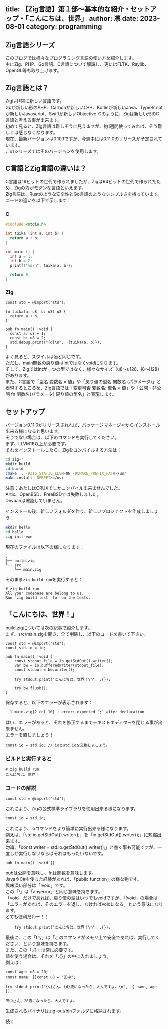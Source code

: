 title: 【Zig言語】第１部～基本的な紹介・セットアップ・「こんにちは、世界」
author: 凛
date: 2023-08-01
category: programming
----
## Zig言語シリーズ
このブログでは様々なプログラミング言語の使い方を紹介します。\
主にZig、PHP、Go言語、C言語について解説し、更にはFLTK、Raylib、OpenGL等も取り上げます。

## Zig言語とは？
Zigは非常に新しい言語です。\
Goが新しい形のPHP、Carbonが新しいC++、Kotlinが新しいJava、TypeScriptが新しいJavascript、Swiftが新しいObjective-Cのように、Zigは新しい形のC言語と考える事が出来ます。\
初めて見ると、Zig言語は難しそうに見えますが、約1週間使ってみれば、そう難しくは感じなくなります。\
現在、最新バージョンは0.10.1ですが、今週中には0.11.0のリリースが予定されています。\
このシリーズではそのバージョンを使用します。

## C言語とZig言語の違いは？
C言語は16ビットの世代で作られましたが、Zigは64ビットの世代で作られたため、Zigの方がモダンな言語といえます。\
Zig言語は、Rustのような安全性とGo言語のようなシンプルさを持っています。\
コードの違いを以下で示します：

### C
```c
#include <stdio.h>

int tuika (int a, int b) {
  return a + b;
}

int main () {
  int a = 1;
  int b = 2;
  printf("%d\n", tuika(a, b));

  return 0;
}
```

### Zig
```zig
const std = @import("std");

fn tuika(a: u8, b: u8) u8 {
  return a + b;
}

pub fn main() !void {
  const a: u8 = 1;
  const b: u8 = 2;
  std.debug.print("{d}\n", .{tuika(a, b)});
}
```

よく見ると、スタイルは殆ど同じです。\
ただし、main関数の戻り値はintではなくvoidになります。\
そして、Zigではintが一つの型ではなく、様々なサイズ（u8～u128、i8～i128）があります。\
また、C言語で「型名 変数名 = 値」や「戻り値の型名 関数名 (パラメータ)」と表現するところを、Zig言語では「変更可否 変数名: 型名 = 値」や「公開・非公開 fn 関数名(パラメータ) 戻り値の型名」と表現します。

## セットアップ
バージョン0.11.0がリリースされれば、パッケージマネージャからインストール出来る様になると思います。\
そうでない場合は、以下のコマンドを実行してください。\
まず、LLVM16以上が必要です。\
それをインストールしたら、Zigをコンパイルする方法は：

```sh
cd zig-*
mkdir build
cd build
cmake .. -DZIG_STATIC_LLVM=ON -DCMAKE_PREFIX_PATH=/usr
make install -DPREFIX=/usr
```

注意：あたしはCRUXでしかコンパイル出来ませんでした。\
Artix、OpenBSD、FreeBSDでは失敗しました。\
Devuanは確認していません。

インストール後、新しいフォルダを作り、新しいプロジェクトを作成しましょう：

```sh
mkdir hello
cd hello
zig init-exe
```

現在のファイルは以下の様になります：

```
.
├── build.zig
└── src
    └── main.zig
```

そのまま`zig build run`を実行すると：

```
# zig build run
All your codebase are belong to us.
Run `zig build test` to run the tests.
```

## 「こんにちは、世界！」
build.zigについては次の記事で紹介します。\
まず、src/main.zigを開き、全て削除し、以下のコードを書いて下さい。

```zig
const std = @import("std");
const std.io = io;

pub fn main() !void {
    const stdout_file = io.getStdOut().writer();
    var bw = io.bufferedWriter(stdout_file);
    const stdout = bw.writer();

    try stdout.print("こんにちは、世界！\n", .{});

    try bw.flush();
}
```

保存すると、以下のエラーが表示されます：

```
  1 main.zig|2 col 10| : error: expected ';' after declaration
```

はい、エラーがあると、それを修正するまでテキストエディターを閉じる事が出来ません。\
エラーを直しましょう！

```zig
const io = std.io; // ioとstd.ioを交換しましょう。
```

### ビルドと実行すると

```
# zig build run
こんにちは、世界！
```

### コードの解説

```zig
const std = @import("std");
```

これにより、Zigの公式標準ライブラリを使用出来る様になります。

```zig
const io = std.io;
```

これにより、ioコマンドをより簡単に実行出来る様になります。\
例えば、「std.io.getStdOut().writer();」を「io.getStdOut().writer();」に短縮出来ます。\
勿論、「const writer = std.io.getStdOut().writer();」と書く事も可能ですが、一度しか実行しないならばそれはもったいないです。

```zig
pub fn main() !void {}
```

pubは公開を意味し、fnは関数を意味します。\
JavaやC#を使った経験があれば、「public function」の様な物です。\
興味深い部分は「!void」です。\
この「!」は「anyerror」と同じ意味を持ちます。\
「void」だけであれば、戻り値の型はいつでもvoidですが、「!void」の場合は「エラーがあれば、そのエラーを返し、なければvoidになる」という意味になります。\
とても便利だわー！！

```zig
    try stdout.print("こんにちは、世界！\n", .{});
```

最後に、この「try」は「このコマンドがメモリ上で安全であれば、実行してください」という意味を持ちます。\
また、この「.{}」は常に必要です。\
値を使う場合は、それを「.{}」の中に入れましょう。\
例えば：

```zig
const age: u8 = 20;
const name: []const u8 = "田中";

try stdout.print("{s}さん、{d}歳になったら、大人ですよ。\n", .{ name, age });
```

```
田中さん、20歳になったら、大人ですよ。
```

生成されるバイナリはzig-out/binフォルダに格納されます。

続く
